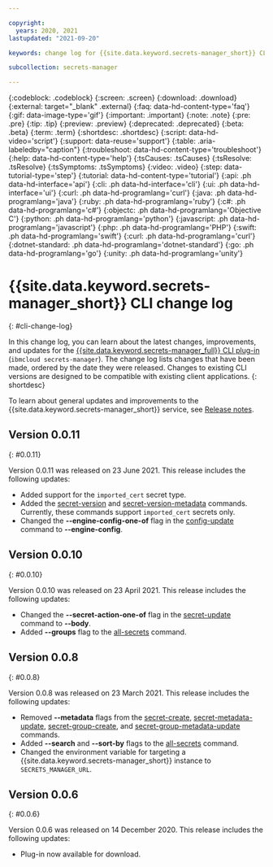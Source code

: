 ```yaml
---

copyright:
  years: 2020, 2021
lastupdated: "2021-09-20"

keywords: change log for {{site.data.keyword.secrets-manager_short}} CLI, CLI changelog, updates to {{site.data.keyword.secrets-manager_short}} CLI

subcollection: secrets-manager

---
```


{:codeblock: .codeblock}
{:screen: .screen}
{:download: .download}
{:external: target="_blank" .external}
{:faq: data-hd-content-type='faq'}
{:gif: data-image-type='gif'}
{:important: .important}
{:note: .note}
{:pre: .pre}
{:tip: .tip}
{:preview: .preview}
{:deprecated: .deprecated}
{:beta: .beta}
{:term: .term}
{:shortdesc: .shortdesc}
{:script: data-hd-video='script'}
{:support: data-reuse='support'}
{:table: .aria-labeledby="caption"}
{:troubleshoot: data-hd-content-type='troubleshoot'}
{:help: data-hd-content-type='help'}
{:tsCauses: .tsCauses}
{:tsResolve: .tsResolve}
{:tsSymptoms: .tsSymptoms}
{:video: .video}
{:step: data-tutorial-type='step'}
{:tutorial: data-hd-content-type='tutorial'}
{:api: .ph data-hd-interface='api'}
{:cli: .ph data-hd-interface='cli'}
{:ui: .ph data-hd-interface='ui'}
{:curl: .ph data-hd-programlang='curl'}
{:java: .ph data-hd-programlang='java'}
{:ruby: .ph data-hd-programlang='ruby'}
{:c#: .ph data-hd-programlang='c#'}
{:objectc: .ph data-hd-programlang='Objective C'}
{:python: .ph data-hd-programlang='python'}
{:javascript: .ph data-hd-programlang='javascript'}
{:php: .ph data-hd-programlang='PHP'}
{:swift: .ph data-hd-programlang='swift'}
{:curl: .ph data-hd-programlang='curl'}
{:dotnet-standard: .ph data-hd-programlang='dotnet-standard'}
{:go: .ph data-hd-programlang='go'}
{:unity: .ph data-hd-programlang='unity'}

# {{site.data.keyword.secrets-manager_short}} CLI change log
{: #cli-change-log}

In this change log, you can learn about the latest changes, improvements, and updates for the [{{site.data.keyword.secrets-manager_full}} CLI plug-in](/docs/secrets-manager?topic=secrets-manager-cli-plugin-secrets-manager-cli) (`ibmcloud secrets-manager`). The change log lists changes that have been made, ordered by the date they were released. Changes to existing CLI versions are designed to be compatible with existing client applications.
{: shortdesc}

To learn about general updates and improvements to the {{site.data.keyword.secrets-manager_short}} service, see [Release notes](/docs/secrets-manager?topic=secrets-manager-release-notes).





## Version 0.0.11
{: #0.0.11}

Version 0.0.11 was released on 23 June 2021. This release includes the following updates:

- Added support for the `imported_cert` secret type.
- Added the [secret-version](/docs/secrets-manager?topic=secrets-manager-cli-plugin-secrets-manager-cli#secrets-manager-cli-secret-version-command) and [secret-version-metadata](/docs/secrets-manager?topic=secrets-manager-cli-plugin-secrets-manager-cli#secrets-manager-cli-secret-version-metadata-command) commands. Currently, these commands support `imported_cert` secrets only.
- Changed the **--engine-config-one-of** flag in the [config-update](/docs/secrets-manager?topic=secrets-manager-cli-plugin-secrets-manager-cli#secrets-manager-cli-config-update-command) command to **--engine-config**.


## Version 0.0.10
{: #0.0.10}

Version 0.0.10 was released on 23 April 2021. This release includes the following updates:

- Changed the **--secret-action-one-of** flag in the [secret-update](/docs/secrets-manager?topic=secrets-manager-cli-plugin-secrets-manager-cli#secrets-manager-cli-secret-update-command) command to **--body**.
- Added **--groups** flag to the [all-secrets](/docs/secrets-manager?topic=secrets-manager-cli-plugin-secrets-manager-cli#secrets-manager-cli-all-secrets-command) command.


## Version 0.0.8
{: #0.0.8}

Version 0.0.8 was released on 23 March 2021. This release includes the following updates:

- Removed **--metadata** flags from the [secret-create](/docs/secrets-manager?topic=secrets-manager-cli-plugin-secrets-manager-cli#secrets-manager-cli-secret-create-command), [secret-metadata-update](/docs/secrets-manager?topic=secrets-manager-cli-plugin-secrets-manager-cli#secrets-manager-cli-secret-metadata-update-command), [secret-group-create](/docs/secrets-manager?topic=secrets-manager-cli-plugin-secrets-manager-cli#secrets-manager-cli-secret-group-create-command), and [secret-group-metadata-update](/docs/secrets-manager?topic=secrets-manager-cli-plugin-secrets-manager-cli#secrets-manager-cli-secret-group-metadata-update-command) commands.
- Added **--search** and **--sort-by** flags to the [all-secrets](/docs/secrets-manager?topic=secrets-manager-cli-plugin-secrets-manager-cli#secrets-manager-cli-all-secrets-command) command.
- Changed the environment variable for targeting a {{site.data.keyword.secrets-manager_short}} instance to `SECRETS_MANAGER_URL`.

## Version 0.0.6
{: #0.0.6}

Version 0.0.6 was released on 14 December 2020. This release includes the following updates:

- Plug-in now available for download.



